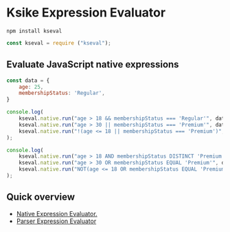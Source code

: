# Ksike Expression Evaluator

```
npm install kseval
```

```js
const kseval = require ("kseval");
```

## Evaluate JavaScript native expressions 

```js
const data = {
    age: 25,
    membershipStatus: 'Regular',
}
```

```js
console.log(
    kseval.native.run("age > 18 && membershipStatus === 'Regular'", data) === true,
    kseval.native.run("age > 30 || membershipStatus === 'Premium'", data) === false,
    kseval.native.run("!(age <= 18 || membershipStatus === 'Premium')", data) === true,
);
```

```js
console.log(
    kseval.native.run("age > 18 AND membershipStatus DISTINCT 'Premium'", data) === true,
    kseval.native.run("age > 30 OR membershipStatus EQUAL 'Premium'", data) === false,
    kseval.native.run("NOT(age <= 18 OR membershipStatus EQUAL 'Premium')", data) === true,
);
```

## Quick overview
- [Native Expression Evaluator.](doc/native.md)
- [Parser Expression Evaluator](doc/parser.md)






